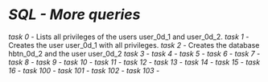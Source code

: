 # _SQL - More queries_

_task 0_ -  Lists all privileges of the users user_0d_1 and user_0d_2.
_task 1_ - Creates the user user_0d_1 with all privileges.
_task 2_ - Creates the database hbtn_0d_2 and the user user_0d_2
_task 3_ - 
_task 4_ - 
_task 5_ - 
_task 6_ - 
_task 7_ - 
_task 8_ - 
_task 9_ - 
_task 10_ - 
_task 11_ - 
_task 12_ - 
_task 13_ - 
_task 14_ - 
_task 15_ - 
_task 16_ - 
_task 100_ - 
_task 101_ - 
_task 102_ - 
_task 103_ - 